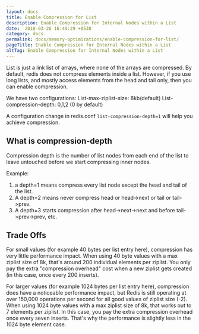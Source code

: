 ```yaml
---
layout: docs
title: Enable Compression for List
description: Enable Compression for Internal Nodes within a List
date:  2018-03-26 16:49:29 +0530
category: docs
permalink: docs/memory-optimizations/enable-compression-for-list/
pageTitle: Enable Compression for Internal Nodes within a List
altTag: Enable Compression for Internal Nodes within a List
---
```


List is just a link list of arrays, where none of the arrays are compressed. By default, redis does not compress elements inside a list. However, if you use long lists, and mostly access elements from the head and tail only, then you can enable compression.

We have two configurations:
List-max-ziplist-size: 8kb(default)
List-compression-depth: 0,1,2 (0 by default)

A configuration change in redis.conf `list-compression-depth=1` will help you achieve compression.

## What is compression-depth

Compression depth is the number of list nodes from each end of the list to leave untouched before we start compressing inner nodes.

Example:

1. a depth=1 means compress every list node except the head and tail of the list.
1. A depth=2 means never compress head or head->next or tail or tail->prev.
1. A depth=3 starts compression after head->next->next and before tail->prev->prev, etc.

## Trade Offs

For small values (for example 40 bytes per list entry here), compression has very little performance impact. When using 40 byte values with a max ziplist size of 8k, that's around 200 individual elements per ziplist. You only pay the extra "compression overhead" cost when a new ziplist gets created (in this case, once every 200 inserts).

For larger values (for example 1024 bytes per list entry here), compression does have a noticeable performance impact, but Redis is still operating at over 150,000 operations per second for all good values of ziplist size (-2). When using 1024 byte values with a max ziplist size of 8k, that works out to 7 elements per ziplist. In this case, you pay the extra compression overhead once every seven inserts. That's why the performance is slightly less in the 1024 byte element case.
